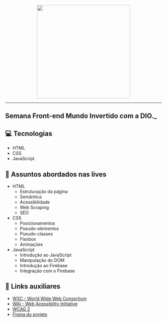<p align="center">
    <img width="300" src="https://micheleambrosio.github.io/semana-frontend-mundo-invertido/assets/images/banner/logo.svg">
</p>

---

## Semana Front-end Mundo Invertido com a DIO.\_

## 💻 Tecnologias

- HTML
- CSS
- JavaScript

## 💬 Assuntos abordados nas lives

- HTML
  - Estruturação da página
  - Semântica
  - Acessibilidade
  - Web Scraping
  - SEO
- CSS
  - Posicionamentos
  - Pseudo-elementos
  - Pseudo-classes
  - Flexbox
  - Animações
- JavaScript
  - Introdução ao JavaScript
  - Manipulação do DOM
  - Introdução ao Firebase
  - Integração com o Firebase

## 🔗 Links auxiliares

- [W3C - World Wide Web Consortium](http://w3c.org)
- [WAI - Web Acessibility Initiative](https://www.w3.org/WAI/)
- [WCAG 2](https://www.w3.org/WAI/WCAG21/quickref/)
- [Figma do projeto](https://www.figma.com/file/I3Q42CcVUziRN3iMfTrbfb/Stranger-Things?node-id=0%3A1)
